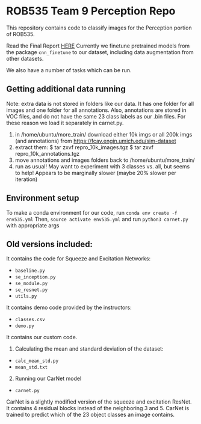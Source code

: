 # ROB535 Team 9 Perception Repo

This repository contains code to classify images for the Perception portion of ROB535.

Read the Final Report [HERE](https://github.com/parthc-rob/rob535_team9_perception/blob/master/REPORT-short.pdf)
Currently we finetune pretrained models from the package `cnn_finetune` to our dataset, including data augmentation from other datasets. 

We also have a number of tasks which can be run.

## Getting additional data running
Note: extra data is not stored in folders like our data. It has one folder for all images and one folder for all annotations. Also, annotations are stored in VOC files, and do not have the same 23 class labels as our .bin files. For these reason we load it separately in carnet.py.

1) in /home/ubuntu/more_train/ download either 10k imgs or all 200k imgs (and annotations) from https://fcav.engin.umich.edu/sim-dataset
2) extract them:
$ tar zxvf repro_10k_images.tgz
$ tar zxvf repro_10k_annotations.tgz
3) move annotations and images folders back to /home/ubuntu/more_train/
4) run as usual! May want to experiment with 3 classes vs. all, but seems to help! Appears to be marginally slower (maybe 20% slower per iteration)

## Environment setup
To make a conda environment for our code, run `conda env create -f env535.yml`
Then, `source activate env535.yml` and run `python3 carnet.py` with appropriate args

## Old versions included:

It contains the code for Squeeze and Excitation Networks:
- `baseline.py`
- `se_inception.py`
- `se_module.py`
- `se_resnet.py`
- `utils.py`

It contains demo code provided by the instructors:
- `classes.csv`
- `demo.py`

It contains our custom code.

1) Calculating the mean and standard deviation of the dataset:
- `calc_mean_std.py`
- `mean_std.txt`

2) Running our CarNet model
- `carnet.py`

CarNet is a slightly modified version of the squeeze and excitation ResNet. It contains 4 residual blocks instead of the neighboring 3 and 5.
CarNet is trained to predict which of the 23 object classes an image contains. 

